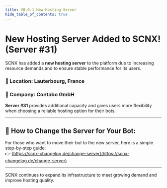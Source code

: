 ```yaml
---
title: V0.0.1 New Hosting-Server
hide_table_of_contents: true
---
```

# New Hosting Server Added to SCNX! (Server #31)

SCNX has added a **new hosting server** to the platform due to increasing resource demands and to ensure stable performance for its users.

### 📍 Location: Lauterbourg, France  
### 🏢 Company: Contabo GmbH

**Server #31** provides additional capacity and gives users more flexibility when choosing a reliable hosting option for their bots.

---

## 🔄 How to Change the Server for Your Bot:
For those who want to move their bot to the new server, here is a simple step-by-step guide:  
👉 [https://scnx-changelog.de/change-server](https://scnx-changelog.de/change-server)

---

SCNX continues to expand its infrastructure to meet growing demand and improve hosting quality.